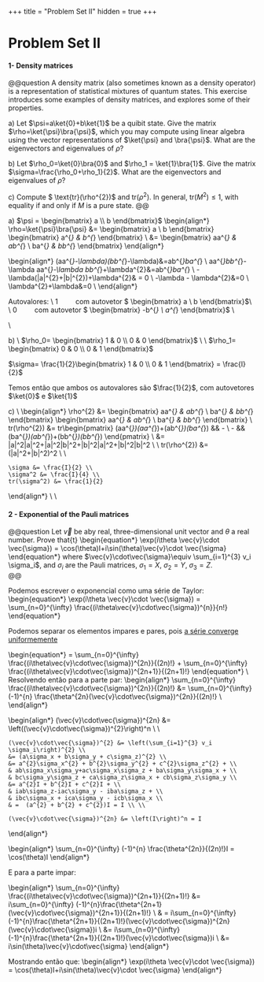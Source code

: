 +++
title = "Problem Set II"
hidden = true
+++

# Problem Set II

#### 1- Density matrices
@@question
A density matrix (also sometimes known as a density operator) is a representation of statistical mixtures of quantum states. This exercise introduces some examples of density matrices, and explores some of their properties.

   a) Let $\psi=a\ket{0}+b\ket{1}$ be a quibit state. Give the matrix $\rho=\ket{\psi}\bra{\psi}$, which you may compute using linear algebra using the vector representations of $\ket{\psi} and \bra{\psi}$. What are the eigenvectors and eigenvalues of $\rho$? 

   b) Let $\rho_0=\ket{0}\bra{0}$ and $\rho_1 = \ket{1}\bra{1}$. Give the matrix $\sigma=\frac{\rho_0+\rho_1}{2}$. What are the eigenvectors and eigenvalues of $\rho$?

   c) Compute $ \text{tr}(\rho^{2})$  and $\text{tr}(\rho^{2})$. In general, $\text{tr}(M^{2})\le 1$, with equality if and only if $M$ is a pure state.
@@

a) $\psi = \begin{bmatrix} a \\ b \end{bmatrix}$
\begin{align*}
    \rho=\ket{\psi}\bra{\psi} &=
    \begin{bmatrix}
        a \\
        b
    \end{bmatrix}
    \begin{bmatrix}
        a^{*} &
        b^{*}
    \end{bmatrix}
\\
    &= \begin{bmatrix}
        aa^{*} & ab^{*} \\
        ba^{*} & bb^{*} 
    \end{bmatrix}
\end{align*}

\begin{align*}
    (aa^{*}-\lambda)(bb^{*}-\lambda)&=ab^{*}ba^{*} \\
    aa^{*}bb^{*}-\lambda aa^{*}-\lambda bb^{*}+\lambda^{2}&=ab^{*}ba^{*} \\
    -\lambda(|a|^{2}+|b|^{2})+\lambda^{2}& = 0 \\
    -\lambda - \lambda^{2}&=0 \\
    \lambda^{2}+\lambda&=0 \\
\end{align*}

Autovalores: \\
$1 \qquad$ com autovetor $ \begin{bmatrix}
    a \\
    b
\end{bmatrix}$\\  \\
$0 \qquad$ com autovetor $ \begin{bmatrix}
    -b^{*} \\
    a^{*}
\end{bmatrix}$ \\

\\


b) \\
$\rho_0= \begin{bmatrix}
    1 & 0 \\
    0 & 0
\end{bmatrix}$ \\ \\
$\rho_1= \begin{bmatrix}
    0 & 0 \\
    0 & 1
\end{bmatrix}$

$\sigma= \frac{1}{2}\begin{bmatrix}
    1 & 0 \\
    0 & 1
\end{bmatrix} = \frac{I}{2}$

Temos então que ambos os autovalores são $\frac{1}{2}$, com autovetores $\ket{0}$ e $\ket{1}$ 

c) \\
\begin{align*}
    \rho^{2} &= 
    \begin{bmatrix}
        aa^{*} & ab^{*} \\
        ba^{*} & bb^{*} 
    \end{bmatrix}
    \begin{bmatrix}
        aa^{*} & ab^{*} \\
        ba^{*} & bb^{*} 
    \end{bmatrix} \\
    tr(\rho^{2}) &= tr\begin{pmatrix}
        (aa^{*})(aa^{*})+(ab^{*})(ba^{*}) && - \\
        - && (ba^{*})(ab^{*})+(bb^{*})(bb^{*})
    \end{pmatrix} \\
    &= |a|^2|a|^2+|a|^2|b|^2+|b|^2|a|^2+|b|^2|b|^2 \\ \\
    tr(\rho^{2}) &= (|a|^2+|b|^2)^2 \\ \\

    \sigma &= \frac{I}{2} \\
    \sigma^2 &= \frac{I}{4} \\
    tr(\sigma^2) &= \frac{1}{2}
\end{align*}
\\ \\ 


#### 2 - Exponential of the Pauli matrices
@@question
Let $\vec{v}$ be aby real, three-dimensional unit vector and $\theta$ a real number. Prove that{t}
\begin{equation*}
    \exp(i\theta \vec{v}\cdot \vec{\sigma}) = \cos(\theta)I+i\sin(\theta)\vec{v}\cdot \vec{\sigma}
\end{equation*}
where $\vec{v}\cdot\vec{\sigma}\equiv \sum_{i=1}^{3} v_i \sigma_i$, and $\sigma_i$ are the Pauli matrices, $\sigma_1 = X$, $\sigma_2 = Y$, $\sigma_3 = Z$.    
@@


Podemos escrever o exponencial como uma série de Taylor:
\begin{equation*}
    \exp(i\theta \vec{v}\cdot \vec{\sigma}) = 
    \sum_{n=0}^{\infty} \frac{(i\theta\vec{v}\cdot\vec{\sigma})^{n}}{n!}
\end{equation*}

Podemos separar os elementos impares e pares, pois [a série converge uniformemente](https://proofwiki.org/wiki/Power_Series_Converges_Uniformly_within_Radius_of_Convergence)

\begin{equation*}
    = 
    \sum_{n=0}^{\infty} \frac{(i\theta\vec{v}\cdot\vec{\sigma})^{2n}}{(2n)!} +
    \sum_{n=0}^{\infty} \frac{(i\theta\vec{v}\cdot\vec{\sigma})^{2n+1}}{(2n+1)!}
\end{equation*}
\\
Resolvendo então para a parte par:
\begin{align*}
    \sum_{n=0}^{\infty} \frac{(i\theta\vec{v}\cdot\vec{\sigma})^{2n}}{(2n)!} &= \sum_{n=0}^{\infty} (-1)^{n} \frac{\theta^{2n}(\vec{v}\cdot\vec{\sigma})^{2n}}{(2n)!} \\
\end{align*}

\begin{align*}
    (\vec{v}\cdot\vec{\sigma})^{2n} &= \left((\vec{v}\cdot\vec{\sigma})^{2}\right)^n \\ \\

    (\vec{v}\cdot\vec{\sigma})^{2} &= \left(\sum_{i=1}^{3} v_i \sigma_i\right)^{2} \\
    &= (a\sigma_x + b\sigma_y + c\sigma_z)^{2} \\
    &= a^{2}\sigma_x^{2} + b^{2}\sigma_y^{2} + c^{2}\sigma_z^{2} + \\
    & ab\sigma_x\sigma_y+ac\sigma_x\sigma_z + ba\sigma_y\sigma_x + \\
    & bc\sigma_y\sigma_z + ca\sigma_z\sigma_x + cb\sigma_z\sigma_y \\ 
    &= a^{2}I + b^{2}I + c^{2}I + \\
    & iab\sigma_z-iac\sigma_y - iba\sigma_z + \\
    & ibc\sigma_x + ica\sigma_y - icb\sigma_x \\
    & =  (a^{2} + b^{2} + c^{2})I = I \\ \\

    (\vec{v}\cdot\vec{\sigma})^{2n} &= \left(I\right)^n = I
\end{align*}


\begin{align*}
    \sum_{n=0}^{\infty} (-1)^{n} \frac{\theta^{2n}}{(2n)!}I = \cos(\theta)I
\end{align*}

E para a parte impar:

\begin{align*}
    \sum_{n=0}^{\infty} \frac{(i\theta\vec{v}\cdot\vec{\sigma})^{2n+1}}{(2n+1)!} &= i\sum_{n=0}^{\infty} (-1)^{n}\frac{\theta^{2n+1}(\vec{v}\cdot\vec{\sigma})^{2n+1}}{(2n+1)!} \\
    & = i\sum_{n=0}^{\infty} (-1)^{n}\frac{\theta^{2n+1}}{(2n+1)!}(\vec{v}\cdot\vec{\sigma})^{2n}(\vec{v}\cdot\vec{\sigma})i \\
    &= i\sum_{n=0}^{\infty} (-1)^{n}\frac{\theta^{2n+1}}{(2n+1)!}(\vec{v}\cdot\vec{\sigma})i \\
    &= i\sin(\theta)\vec{v}\cdot\vec{\sigma}
\end{align*}

Mostrando então que:
\begin{align*}
    \exp(i\theta \vec{v}\cdot \vec{\sigma}) = \cos(\theta)I+i\sin(\theta)\vec{v}\cdot \vec{\sigma}
\end{align*}
